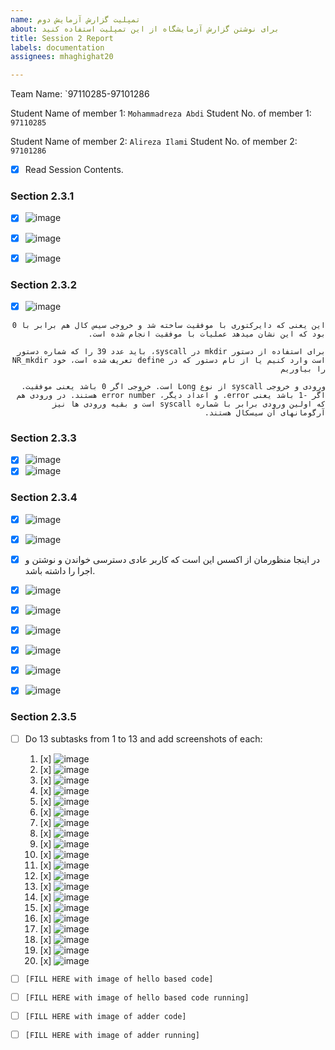 ```yaml
---
name: تمپلیت گزارش آزمایش دوم
about: برای نوشتن گزارش آزمایشگاه از این تمپلیت استفاده کنید
title: Session 2 Report
labels: documentation
assignees: mhaghighat20

---
```


Team Name: `97110285-97101286

Student Name of member 1: `Mohammadreza Abdi`
Student No. of member 1: `97110285`

Student Name of member 2: `Alireza Ilami`
Student No. of member 2: `97101286`

- [x] Read Session Contents.

### Section 2.3.1

- [x] ![image](https://user-images.githubusercontent.com/45389577/127536598-15f741b7-6207-433e-9372-8d2453d09932.png)
- [x] ![image](https://user-images.githubusercontent.com/45389577/127537245-d44b181c-4c68-4b1f-a7ae-e19dba275eab.png)
- [x] ![image](https://user-images.githubusercontent.com/45389577/127537284-93257f2f-f1bb-49b7-b3a7-2ab82684aebe.png)


### Section 2.3.2
- [x] ![image](https://user-images.githubusercontent.com/45389577/127544542-d15ca902-cc6d-424c-8e3b-732a9a6ca32a.png)

<div dir="rtl">

    این یعنی که دایرکتوری با موفقیت ساخته شد و خروجی سیس کال هم برابر با 0 بود که این نشان میدهد عملیات با موفقیت انجام شده است.

    برای استفاده از دستور mkdir در syscall، باید عدد 39 را که شماره دستور است وارد کنیم یا از نام دستور که در define تعریف شده است، خود NR_mkdir را بیاوریم

    ورودی و خروجی syscall از نوع Long است. خروجی اگر 0 باشد یعنی موفقیت. اگر -1 باشد یعنی error. و اعداد دیگر، error number هستند. در ورودی هم که اولین ورودی برابر با شماره syscall است و بقیه ورودی ها نیز آرگومانهای آن سیسکال هستند.

</div>

### Section 2.3.3
- [x] ![image](https://user-images.githubusercontent.com/45389577/127548160-452814d6-92a4-4d8d-86cb-52a1beae71d7.png)
- [x] ![image](https://user-images.githubusercontent.com/45389577/127548191-a4f01cfd-6e3e-4542-be45-c3118041699e.png)

### Section 2.3.4
- [x] ![image](https://user-images.githubusercontent.com/45389577/127552831-2dda5ec0-5633-4cc7-a4ce-bd179242c302.png)
- [x] ![image](https://user-images.githubusercontent.com/45389577/127552914-3df645a9-73a4-4c8e-8c1d-2163012b55a3.png)
- [x] در اینجا منظورمان از اکسس این است که کاربر عادی دسترسی خواندن و نوشتن و اجرا را داشته باشد.

- [x] ![image](https://user-images.githubusercontent.com/45389577/127558494-d7cd1b3c-81d7-4fbc-85cb-9b447564528f.png)
- [x] ![image](https://user-images.githubusercontent.com/45389577/127558574-15ad48dc-e410-4944-864a-7acbf897c333.png)

- [x] ![image](https://user-images.githubusercontent.com/45389577/127553798-98524c76-ba0a-446a-aeba-a10b3b0afc1f.png)
- [x] ![image](https://user-images.githubusercontent.com/45389577/127553856-41634138-9afe-4917-be5d-7e15c4362d82.png)

- [x] ![image](https://user-images.githubusercontent.com/45389577/127560561-27576497-0399-4091-af51-95b3bf5882c8.png)
- [x] ![image](https://user-images.githubusercontent.com/45389577/127560625-3a4eef43-5285-44b5-b833-0b3bd4a46faa.png)

### Section 2.3.5

- [ ] Do 13 subtasks from 1 to 13 and add screenshots of each:
    1. [x] ![image](https://user-images.githubusercontent.com/45389577/127630042-b1d6a064-f9a3-46ea-afbc-33a8de6757ec.png)
    2. [x] ![image](https://user-images.githubusercontent.com/45389577/127630229-820f4316-52c2-4f2d-b2ee-633f8b6b546d.png)
    3. [x] ![image](https://user-images.githubusercontent.com/45389577/127630395-d4c94489-097a-4c25-b3fa-9339aa33557c.png)
    4. [x] ![image](https://user-images.githubusercontent.com/45389577/127630583-91deaec4-187b-48b8-8271-6503024bc5b1.png)
    5. [x] ![image](https://user-images.githubusercontent.com/45341111/127648981-4ae76747-2445-4bc8-9ff8-147aaf4ec4b3.png)
    5. [x] ![image](https://user-images.githubusercontent.com/45341111/127649025-bd70a73a-7928-46be-a407-7ca5fdf4f244.png)
    7. [x] ![image](https://user-images.githubusercontent.com/45389577/127631045-d09aaf5f-1021-4b1d-89fe-bcc135574d6f.png)
    8. [x] ![image](https://user-images.githubusercontent.com/45389577/127631166-24b1eadb-c37b-4d83-96e4-df89c508a632.png)
    9. [x] ![image](https://user-images.githubusercontent.com/45389577/127631451-0c793fb1-9a84-4d86-8958-9ba21958946a.png)
    10. [x] ![image](https://user-images.githubusercontent.com/45389577/127631694-143b081a-48a8-4ba9-9f4b-bdb6540e474c.png)
    11. [x] ![image](https://user-images.githubusercontent.com/45389577/127631864-a2e76aab-bee1-47e1-aac8-efeb8cd6a143.png)
    12. [x] ![image](https://user-images.githubusercontent.com/45389577/127632328-666bfa34-d7ae-4cdc-a939-b85d8a133bbd.png)
    13. [x] ![image](https://user-images.githubusercontent.com/45389577/127632687-2abad3eb-363a-403f-964c-3fd82bf993bc.png)
    14. [x] ![image](https://user-images.githubusercontent.com/45389577/127635943-484fd930-b9c2-4afc-8fcc-d4d2f476fd10.png)
    14. [x] ![image](https://user-images.githubusercontent.com/45341111/127649648-970a730f-d9fe-493b-a943-839529cf5b43.png)
    16. [x] ![image](https://user-images.githubusercontent.com/45389577/127636696-bf6d27db-d7d9-4359-a386-3c218783fa33.png)
    17. [x] ![image](https://user-images.githubusercontent.com/45341111/127653011-5a8280d0-a637-4c00-a499-baafa5e73999.png)
    18. [x] ![image](https://user-images.githubusercontent.com/45341111/127639864-f7a287c9-a796-4404-961d-1cae8eec5a6d.png)
    19. [x] ![image](https://user-images.githubusercontent.com/45341111/127640150-2fbe0843-5b84-4f53-b6b5-b80d47c1ea7b.png)
    20. [x] ![image](https://user-images.githubusercontent.com/45341111/127640501-efbeedfb-0167-4c3f-90d1-facf11b9b012.png)     


- [ ] `[FILL HERE with image of hello based code]`
- [ ] `[FILL HERE with image of hello based code running]`

- [ ] `[FILL HERE with image of adder code]`
- [ ] `[FILL HERE with image of adder running]`
